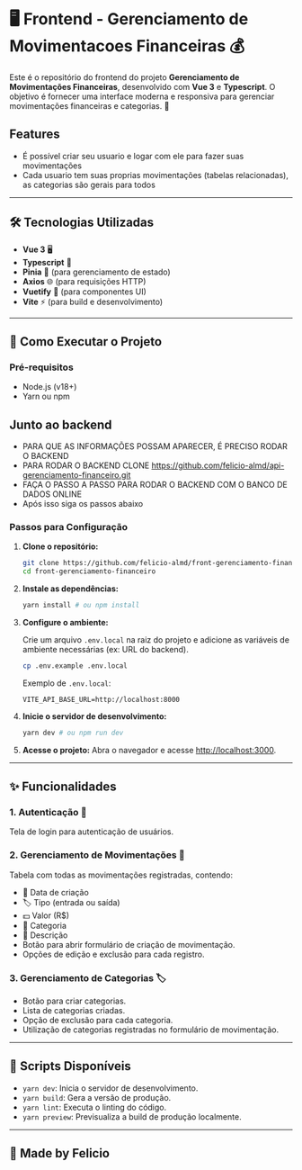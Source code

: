 # 🖥️ Frontend - Gerenciamento de Movimentacoes Financeiras 💰

Este é o repositório do frontend do projeto **Gerenciamento de Movimentações Financeiras**, desenvolvido com **Vue 3** e **Typescript**. O objetivo é fornecer uma interface moderna e responsiva para gerenciar movimentações financeiras e categorias. 🚀

## Features
- É possível criar seu usuario e logar com ele para fazer suas movimentações 
- Cada usuario tem suas proprias movimentações (tabelas relacionadas), as categorias são gerais para todos

---

## 🛠️ Tecnologias Utilizadas

- **Vue 3** 🖥️
- **Typescript** 🐜
- **Pinia** 🛂 (para gerenciamento de estado)
- **Axios** 🌐 (para requisições HTTP)
- **Vuetify** 🎨 (para componentes UI)
- **Vite** ⚡ (para build e desenvolvimento)

---

## 🚀 Como Executar o Projeto

### Pré-requisitos
- Node.js (v18+)
- Yarn ou npm

## Junto ao backend
- PARA QUE AS INFORMAÇÕES POSSAM APARECER, É PRECISO RODAR O BACKEND
- PARA RODAR O BACKEND CLONE https://github.com/felicio-almd/api-gerenciamento-financeiro.git
- FAÇA O PASSO A PASSO PARA RODAR O BACKEND COM O BANCO DE DADOS ONLINE
- Após isso siga os passos abaixo

### Passos para Configuração

1. **Clone o repositório:**
   ```bash
   git clone https://github.com/felicio-almd/front-gerenciamento-financeiro.git
   cd front-gerenciamento-financeiro
   ```

2. **Instale as dependências:**
   ```bash
   yarn install # ou npm install
   ```

3. **Configure o ambiente:**

   Crie um arquivo `.env.local` na raiz do projeto e adicione as variáveis de ambiente necessárias (ex: URL do backend).
   ```bash
   cp .env.example .env.local
   ```

   Exemplo de `.env.local`:
   ```env
   VITE_API_BASE_URL=http://localhost:8000
   ```

4. **Inicie o servidor de desenvolvimento:**
   ```bash
   yarn dev # ou npm run dev
   ```

5. **Acesse o projeto:**
   Abra o navegador e acesse [http://localhost:3000](http://localhost:3000).

---

## ✨ Funcionalidades

### 1. Autenticação 🔐
Tela de login para autenticação de usuários.

### 2. Gerenciamento de Movimentações 💸
Tabela com todas as movimentações registradas, contendo:

- 📅 Data de criação
- 🏷️ Tipo (entrada ou saída)
- 💵 Valor (R$)
- 🛂 Categoria
- 📝 Descrição
- Botão para abrir formulário de criação de movimentação.
- Opções de edição e exclusão para cada registro.

### 3. Gerenciamento de Categorias 🏷️
- Botão para criar categorias.
- Lista de categorias criadas.
- Opção de exclusão para cada categoria.
- Utilização de categorias registradas no formulário de movimentação.

---

## 📝 Scripts Disponíveis

- `yarn dev`: Inicia o servidor de desenvolvimento.
- `yarn build`: Gera a versão de produção.
- `yarn lint`: Executa o linting do código.
- `yarn preview`: Previsualiza a build de produção localmente.

---

## 📝 Made by Felicio
